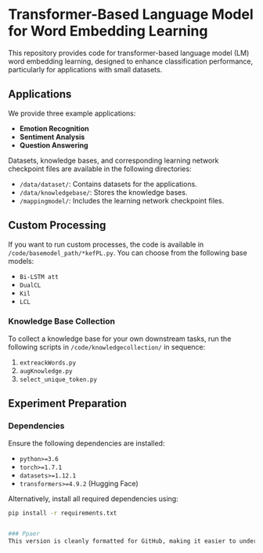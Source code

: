 # Transformer-Based Language Model for Word Embedding Learning

This repository provides code for transformer-based language model (LM) word embedding learning, designed to enhance classification performance, particularly for applications with small datasets.

## Applications
We provide three example applications:
- **Emotion Recognition**
- **Sentiment Analysis**
- **Question Answering**

Datasets, knowledge bases, and corresponding learning network checkpoint files are available in the following directories:
- `/data/dataset/`: Contains datasets for the applications.
- `/data/knowledgebase/`: Stores the knowledge bases.
- `/mappingmodel/`: Includes the learning network checkpoint files.

## Custom Processing
If you want to run custom processes, the code is available in `/code/basemodel_path/*kefPL.py`. You can choose from the following base models:
- `Bi-LSTM att`
- `DualCL`
- `Kil`
- `LCL`

### Knowledge Base Collection
To collect a knowledge base for your own downstream tasks, run the following scripts in `/code/knowledgecollection/` in sequence:
1. `extreackWords.py`
2. `augKnowledge.py`
3. `select_unique_token.py`

## Experiment Preparation
### Dependencies
Ensure the following dependencies are installed:
- `python>=3.6`
- `torch>=1.7.1`
- `datasets>=1.12.1`
- `transformers>=4.9.2` (Hugging Face)

Alternatively, install all required dependencies using:
```bash
pip install -r requirements.txt


### Ppaer 
This version is cleanly formatted for GitHub, making it easier to understand and navigate. It uses proper markdown formatting, such as headings, bullet points, and code blocks, to enhance readability.

